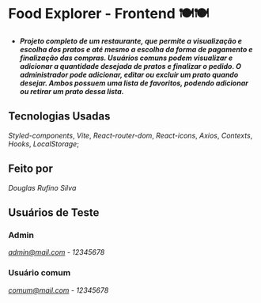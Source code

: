 # Food Explorer - Frontend 🍽️🍽️

- ***Projeto completo de um restaurante, que permite a visualização e escolha dos pratos e até mesmo a escolha da forma de pagamento e finalização das compras. Usuários comuns podem visualizar e adicionar a quantidade desejada de pratos e finalizar o pedido. O administrador pode adicionar, editar ou excluir um prato quando desejar. Ambos possuem uma lista de favoritos, podendo adicionar ou retirar um prato dessa lista.***

## Tecnologias Usadas

*Styled-components*, *Vite*,
*React-router-dom*, *React-icons*, *Axios*, *Contexts*, *Hooks*, *LocalStorage*;

## Feito por 
*Douglas Rufino Silva*

## Usuários de Teste

### Admin
*admin@mail.com - 12345678*

### Usuário comum
*comum@mail.com - 12345678*